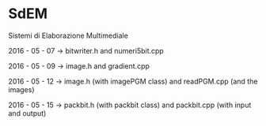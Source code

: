 # SdEM
Sistemi di Elaborazione Multimediale

2016 - 05 - 07 -> bitwriter.h and numeri5bit.cpp

2016 - 05 - 09 -> image.h and gradient.cpp

2016 - 05 - 12 -> image.h (with imagePGM class) and readPGM.cpp (and the images)

2016 - 05 - 15 -> packbit.h (with packbit class) and packbit.cpp (with input and output)

